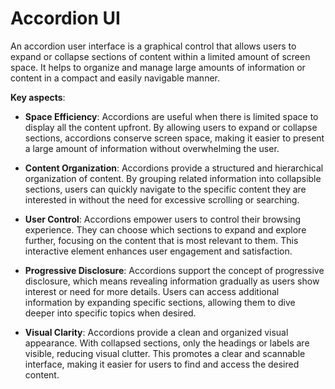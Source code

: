 # Accordion UI

An accordion user interface is a graphical control that allows users to expand or collapse sections of content within a limited amount of screen space. It helps to organize and manage large amounts of information or content in a compact and easily navigable manner.

**Key aspects**:

* **Space Efficiency**: Accordions are useful when there is limited space to display all the content upfront. By allowing users to expand or collapse sections, accordions conserve screen space, making it easier to present a large amount of information without overwhelming the user.

* **Content Organization**: Accordions provide a structured and hierarchical organization of content. By grouping related information into collapsible sections, users can quickly navigate to the specific content they are interested in without the need for excessive scrolling or searching.

* **User Control**: Accordions empower users to control their browsing experience. They can choose which sections to expand and explore further, focusing on the content that is most relevant to them. This interactive element enhances user engagement and satisfaction.

* **Progressive Disclosure**: Accordions support the concept of progressive disclosure, which means revealing information gradually as users show interest or need for more details. Users can access additional information by expanding specific sections, allowing them to dive deeper into specific topics when desired.

* **Visual Clarity**: Accordions provide a clean and organized visual appearance. With collapsed sections, only the headings or labels are visible, reducing visual clutter. This promotes a clear and scannable interface, making it easier for users to find and access the desired content.
